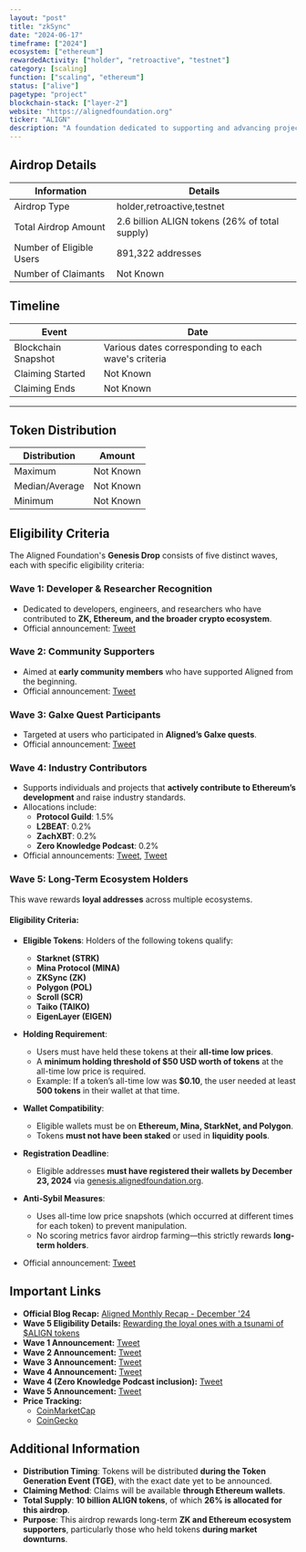 ```yaml
---
layout: "post"
title: "zkSync"
date: "2024-06-17"
timeframe: ["2024"]
ecosystem: ["ethereum"]
rewardedActivity: ["holder", "retroactive", "testnet"]
category: [scaling]
function: ["scaling", "ethereum"]
status: ["alive"]
pagetype: "project"
blockchain-stack: ["layer-2"]
website: "https://alignedfoundation.org"
ticker: "ALIGN"
description: "A foundation dedicated to supporting and advancing projects within the Ethereum and Zero Knowledge (ZK) ecosystems."
---
```

## Airdrop Details

| Information              | Details                                        |
| ------------------------ | ---------------------------------------------- |
| Airdrop Type             | holder,retroactive,testnet                     |
| Total Airdrop Amount     | 2.6 billion ALIGN tokens (26% of total supply) |
| Number of Eligible Users | 891,322 addresses                              |
| Number of Claimants      | Not Known                                      |

## Timeline

| Event               | Date                                                |
| ------------------- | --------------------------------------------------- |
| Blockchain Snapshot | Various dates corresponding to each wave's criteria |
| Claiming Started    | Not Known                                           |
| Claiming Ends       | Not Known                                           |

---

## Token Distribution

| Distribution   | Amount    |
| -------------- | --------- |
| Maximum        | Not Known |
| Median/Average | Not Known |
| Minimum        | Not Known |

## Eligibility Criteria

The Aligned Foundation's **Genesis Drop** consists of five distinct waves, each with specific eligibility criteria:

### **Wave 1: Developer & Researcher Recognition**

- Dedicated to developers, engineers, and researchers who have contributed to **ZK, Ethereum, and the broader crypto ecosystem**.
- Official announcement: [Tweet](https://x.com/AlignedFndn/status/1865284878272492027)

### **Wave 2: Community Supporters**

- Aimed at **early community members** who have supported Aligned from the beginning.
- Official announcement: [Tweet](https://x.com/alignedlayer/status/1867025781676769642)

### **Wave 3: Galxe Quest Participants**

- Targeted at users who participated in **Aligned’s Galxe quests**.
- Official announcement: [Tweet](https://x.com/alignedlayer/status/1868019346385347013)

### **Wave 4: Industry Contributors**

- Supports individuals and projects that **actively contribute to Ethereum’s development** and raise industry standards.
- Allocations include:
  - **Protocol Guild**: 1.5%
  - **L2BEAT**: 0.2%
  - **ZachXBT**: 0.2%
  - **Zero Knowledge Podcast**: 0.2%
- Official announcements: [Tweet](https://x.com/alignedlayer/status/1868480361824760301), [Tweet](https://x.com/alignedlayer/status/1871284879394267136)

### **Wave 5: Long-Term Ecosystem Holders**

This wave rewards **loyal addresses** across multiple ecosystems.

#### **Eligibility Criteria:**

- **Eligible Tokens**: Holders of the following tokens qualify:
  - **Starknet (STRK)**
  - **Mina Protocol (MINA)**
  - **ZKSync (ZK)**
  - **Polygon (POL)**
  - **Scroll (SCR)**
  - **Taiko (TAIKO)**
  - **EigenLayer (EIGEN)**
- **Holding Requirement**:
  - Users must have held these tokens at their **all-time low prices**.
  - A **minimum holding threshold of $50 USD worth of tokens** at the all-time low price is required.
  - Example: If a token’s all-time low was **$0.10**, the user needed at least **500 tokens** in their wallet at that time.
- **Wallet Compatibility**:
  - Eligible wallets must be on **Ethereum, Mina, StarkNet, and Polygon**.
  - Tokens **must not have been staked** or used in **liquidity pools**.
- **Registration Deadline**:
  - Eligible addresses **must have registered their wallets by December 23, 2024** via [genesis.alignedfoundation.org](https://genesis.alignedfoundation.org).
- **Anti-Sybil Measures**:

  - Uses all-time low price snapshots (which occurred at different times for each token) to prevent manipulation.
  - No scoring metrics favor airdrop farming—this strictly rewards **long-term holders**.

- Official announcement: [Tweet](https://x.com/alignedlayer/status/1868959198689501363)

## Important Links

- **Official Blog Recap:** [Aligned Monthly Recap - December '24](https://blog.alignedlayer.com/aligned-monthly-recap-december-24/)
- **Wave 5 Eligibility Details:** [Rewarding the loyal ones with a tsunami of $ALIGN tokens](https://blog.alignedlayer.com/rewarding-the-loyal-ones-with-a-tsunami-of-align-tokens/)
- **Wave 1 Announcement:** [Tweet](https://x.com/AlignedFndn/status/1865284878272492027)
- **Wave 2 Announcement:** [Tweet](https://x.com/alignedlayer/status/1867025781676769642)
- **Wave 3 Announcement:** [Tweet](https://x.com/alignedlayer/status/1868019346385347013)
- **Wave 4 Announcement:** [Tweet](https://x.com/alignedlayer/status/1868480361824760301)
- **Wave 4 (Zero Knowledge Podcast inclusion):** [Tweet](https://x.com/alignedlayer/status/1871284879394267136)
- **Wave 5 Announcement:** [Tweet](https://x.com/alignedlayer/status/1868959198689501363)
- **Price Tracking:**
  - [CoinMarketCap](https://coinmarketcap.com/currencies/aligned)
  - [CoinGecko](https://www.coingecko.com/en/coins/aligned)

## Additional Information

- **Distribution Timing**: Tokens will be distributed **during the Token Generation Event (TGE)**, with the exact date yet to be announced.
- **Claiming Method**: Claims will be available **through Ethereum wallets**.
- **Total Supply**: **10 billion ALIGN tokens**, of which **26% is allocated for this airdrop**.
- **Purpose**: This airdrop rewards long-term **ZK and Ethereum ecosystem supporters**, particularly those who held tokens **during market downturns**.